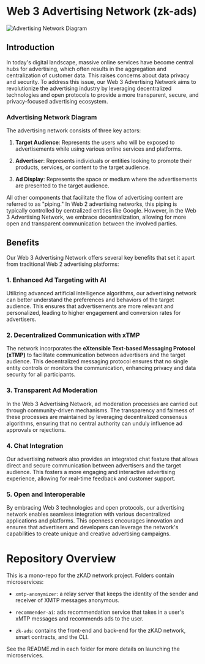 # Web 3 Advertising Network (zk-ads)

![Advertising Network Diagram](link_to_graph_diagram.png)

## Introduction

In today's digital landscape, massive online services have become central hubs for advertising, which often results in the aggregation and centralization of customer data. This raises concerns about data privacy and security. To address this issue, our Web 3 Advertising Network aims to revolutionize the advertising industry by leveraging decentralized technologies and open protocols to provide a more transparent, secure, and privacy-focused advertising ecosystem.

### Advertising Network Diagram

The advertising network consists of three key actors:

1. **Target Audience**: Represents the users who will be exposed to advertisements while using various online services and platforms.

2. **Advertiser**: Represents individuals or entities looking to promote their products, services, or content to the target audience.

3. **Ad Display**: Represents the space or medium where the advertisements are presented to the target audience.

All other components that facilitate the flow of advertising content are referred to as "piping." In Web 2 advertising networks, this piping is typically controlled by centralized entities like Google. However, in the Web 3 Advertising Network, we embrace decentralization, allowing for more open and transparent communication between the involved parties.

## Benefits

Our Web 3 Advertising Network offers several key benefits that set it apart from traditional Web 2 advertising platforms:

### 1. Enhanced Ad Targeting with AI

Utilizing advanced artificial intelligence algorithms, our advertising network can better understand the preferences and behaviors of the target audience. This ensures that advertisements are more relevant and personalized, leading to higher engagement and conversion rates for advertisers.

### 2. Decentralized Communication with xTMP

The network incorporates the **eXtensible Text-based Messaging Protocol (xTMP)** to facilitate communication between advertisers and the target audience. This decentralized messaging protocol ensures that no single entity controls or monitors the communication, enhancing privacy and data security for all participants.

### 3. Transparent Ad Moderation

In the Web 3 Advertising Network, ad moderation processes are carried out through community-driven mechanisms. The transparency and fairness of these processes are maintained by leveraging decentralized consensus algorithms, ensuring that no central authority can unduly influence ad approvals or rejections.

### 4. Chat Integration

Our advertising network also provides an integrated chat feature that allows direct and secure communication between advertisers and the target audience. This fosters a more engaging and interactive advertising experience, allowing for real-time feedback and customer support.

### 5. Open and Interoperable

By embracing Web 3 technologies and open protocols, our advertising network enables seamless integration with various decentralized applications and platforms. This openness encourages innovation and ensures that advertisers and developers can leverage the network's capabilities to create unique and creative advertising campaigns.

# Repository Overview

This is a mono-repo for the zKAD network project. Folders contain microservices:

- `xmtp-anonymizer`: a relay server that keeps the identity of the sender and receiver of XMTP messages anonymous.

- `recommender-ai`: ads recommendation service that takes in a user's xMTP messages and recommends ads to the user.

- `zk-ads`: contains the front-end and back-end for the zKAD network, smart contracts, and the CLI.

See the README.md in each folder for more details on launching the microservices.
